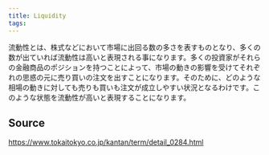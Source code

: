 ```yaml
---
title: Liquidity
tags: 
---
```


流動性とは、株式などにおいて市場に出回る数の多さを表すものとなり、多くの数が出ていれば流動性は高いと表現される事になります。多くの投資家がそれらの金融商品のポジションを持つことによって、市場の動きの影響を受けてそれぞれの思惑の元に売り買いの注文を出すことになります。そのために、どのような相場の動きに対しても売りも買いも注文が成立しやすい状況となるわけです。このような状態を流動性が高いと表現することになります。

## Source
https://www.tokaitokyo.co.jp/kantan/term/detail_0284.html